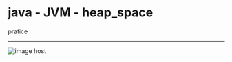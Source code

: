 # java - JVM - heap_space
pratice

<hr/>
<img src="https://i.stack.imgur.com/4Ttvc.png" alt="image host"/>